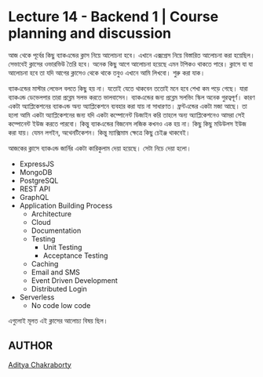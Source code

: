 # Lecture 14 - Backend 1 | Course planning and discussion

আজ থেকে পূর্বের কিছু ব্যাকএন্ডের ক্লাস নিয়ে আলোচনা হবে। এখানে এক্সপ্রেস নিয়ে বিস্তারিত আলোচনা করা হয়েছিল। সেভাবেই ক্লাসের ওভারভিউ তৈরি হবে। অনেক কিছু আগে আলোচনা হয়েছে এমন টপিকও থাকতে পারে। ক্লাসে যা যা আলোচনা হবে তা যদি আগের ক্লাসেও থেকে থাকে তবুও এখানে আমি লিখবো। শুরু করা যাক।

ব্যাকএন্ডের মাস্টার লেভেল বলতে কিছু হয় না। যতোই যেতে থাকবেন ততোই মনে হবে শেখা কম পড়ে গেছে। যারা ব্যাকএন্ড ডেভেলপার তারা প্রব্লেম সলভ করতে ভালবাসেন। ব্যাকএন্ডের জন্য প্রব্লেম সলভিং স্কিল অনেক গুরত্বপূর্ণ। কারণ একটা অ্যাপ্লিকেশনের ব্যাকএন্ড অন্য অ্যাপ্লিকেশনে ব্যবহার করা যায় না সাধারণত। ফ্রন্টএন্ডের একটা মজা আছে। তা হলো আমি একটা অ্যাপ্লিকেশনের জন্য যদি একটা কম্পোনেন্ট ডিজাইন করি তাহলে অন্য অ্যাপ্লিকেশনেও আমরা সেই কম্পোনেন্ট ইউজ করতে পারবো। কিন্তু ব্যাকএন্ডের বিজনেস লজিক কখনও এক হয় না। কিছু কিছু মডিউলস ইউজ করা যায়। যেমন লগইন, অথেনটিকেশন। কিন্তু ম্যাক্সিমাম ক্ষেত্রে কিছু চেইঞ্জ থাকবেই।

আজকের ক্লাসে ব্যাকএন্ড জার্নির একটা কারিকুলাম দেয়া হয়েছে। সেটা নিচে দেয়া হলো।

- ExpressJS
- MongoDB
- PostgreSQL
- REST API
- GraphQL
- Application Building Process
  - Architecture
  - Cloud
  - Documentation
  - Testing
    - Unit Testing
    - Acceptance Testing
  - Caching
  - Email and SMS
  - Event Driven Development
  - Distributed Login
- Serverless
  - No code low code

এগুলোই মূলত এই ক্লাসের আলোচ্য বিষয় ছিল।

## AUTHOR

[Aditya Chakraborty](https://github.com/adityackr)
